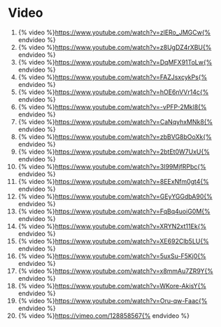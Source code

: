 # Video

1. {% video %}https://www.youtube.com/watch?v=zlERo_JMGCw{% endvideo %}
2. {% video %}https://www.youtube.com/watch?v=z8UgDZ4rXBU{% endvideo %}
3. {% video %}https://www.youtube.com/watch?v=DqMFX91ToLw{% endvideo %}
4. {% video %}https://www.youtube.com/watch?v=FAZJsxcykPs{% endvideo %}
5. {% video %}https://www.youtube.com/watch?v=hOE6nVVr14c{% endvideo %}
6. {% video %}https://www.youtube.com/watch?v=-vPFP-2Mkl8{% endvideo %}
7. {% video %}https://www.youtube.com/watch?v=CaNqyhxMNk8{% endvideo %}
8. {% video %}https://www.youtube.com/watch?v=zbBVG8bOoXk{% endvideo %}
9. {% video %}https://www.youtube.com/watch?v=2btEt0W7UxU{% endvideo %}
10. {% video %}https://www.youtube.com/watch?v=3I99MjfRPbc{% endvideo %}
11. {% video %}https://www.youtube.com/watch?v=8EExNfm0gt4{% endvideo %}
12. {% video %}https://www.youtube.com/watch?v=GEyYGGdbA90{% endvideo %}
13. {% video %}https://www.youtube.com/watch?v=FqBq4uoiG0M{% endvideo %}
14. {% video %}https://www.youtube.com/watch?v=XRYN2xt11Ek{% endvideo %}
15. {% video %}https://www.youtube.com/watch?v=XE692Clb5LU{% endvideo %}
16. {% video %}https://www.youtube.com/watch?v=5uxSu-F5Kj0{% endvideo %}
17. {% video %}https://www.youtube.com/watch?v=x8mmAu7ZR9Y{% endvideo %}
18. {% video %}https://www.youtube.com/watch?v=WKore-AkisY{% endvideo %}
19. {% video %}https://www.youtube.com/watch?v=Oru-qw-Faac{% endvideo %}
20. {% video %}https://vimeo.com/128858567{% endvideo %}